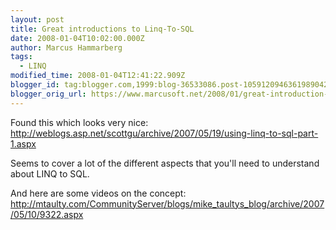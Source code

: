 ```yaml
---
layout: post
title: Great introductions to Linq-To-SQL
date: 2008-01-04T10:02:00.000Z
author: Marcus Hammarberg
tags:
  - LINQ
modified_time: 2008-01-04T12:41:22.909Z
blogger_id: tag:blogger.com,1999:blog-36533086.post-1059120946361989042
blogger_orig_url: https://www.marcusoft.net/2008/01/great-introduction-to-linq-to-sql.html
---
```


Found this which looks very nice:
<http://weblogs.asp.net/scottgu/archive/2007/05/19/using-linq-to-sql-part-1.aspx>

Seems to cover a lot of the different aspects that you'll need to
understand about LINQ to SQL.

And here are some videos on the concept:
<http://mtaulty.com/CommunityServer/blogs/mike_taultys_blog/archive/2007/05/10/9322.aspx>
